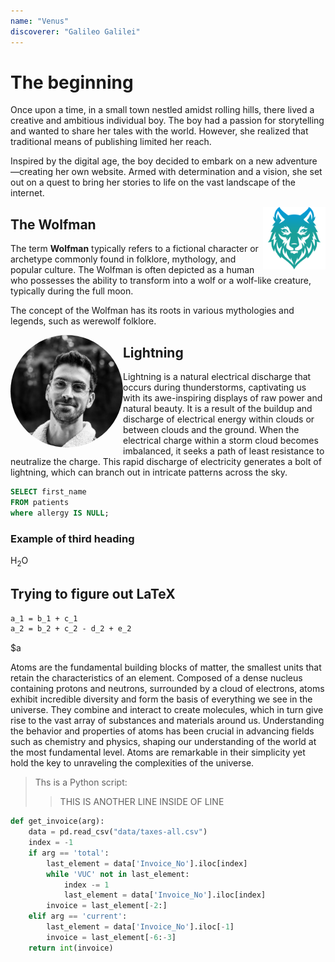 ```yaml
---
name: "Venus"
discoverer: "Galileo Galilei"
---
```


# The beginning

Once upon a time, in a small town nestled amidst rolling hills, there lived a creative and ambitious individual boy. The boy had a passion for storytelling and wanted to share her tales with the world. However, she realized that traditional means of publishing limited her reach.

Inspired by the digital age, the boy decided to embark on a new adventure—creating her own website. Armed with determination and a vision, she set out on a quest to bring her stories to life on the vast landscape of the internet.

<img align="right" width="100" height="100"  title="Image title" alt="Another image" width="350" src="files/img/favicon.png">

## The Wolfman

The term **Wolfman** typically refers to a fictional character or archetype commonly found in folklore, mythology, and popular culture. The Wolfman is often depicted as a human who possesses the ability to transform into a wolf or a wolf-like creature, typically during the full moon.

The concept of the Wolfman has its roots in various mythologies and legends, such as werewolf folklore. 

<img align="left" width="180" title="My image" alt="My profile image" src="files/img/Vlad_profile_xs.png" style="border-radius:50%">

## Lightning

Lightning is a natural electrical discharge that occurs during thunderstorms, captivating us with its awe-inspiring displays of raw power and natural beauty. It is a result of the buildup and discharge of electrical energy within clouds or between clouds and the ground. When the electrical charge within a storm cloud becomes imbalanced, it seeks a path of least resistance to neutralize the charge. This rapid discharge of electricity generates a bolt of lightning, which can branch out in intricate patterns across the sky.

```sql
SELECT first_name
FROM patients
where allergy IS NULL;
```

### Example of third heading

H<sub>2</sub>O

## Trying to figure out LaTeX

```latex
a_1 = b_1 + c_1  
a_2 = b_2 + c_2 - d_2 + e_2
```

$a

Atoms are the fundamental building blocks of matter, the smallest units that retain the characteristics of an element. Composed of a dense nucleus containing protons and neutrons, surrounded by a cloud of electrons, atoms exhibit incredible diversity and form the basis of everything we see in the universe. They combine and interact to create molecules, which in turn give rise to the vast array of substances and materials around us. Understanding the behavior and properties of atoms has been crucial in advancing fields such as chemistry and physics, shaping our understanding of the world at the most fundamental level. Atoms are remarkable in their simplicity yet hold the key to unraveling the complexities of the universe.

> Ths is a Python script:
>> THIS IS ANOTHER LINE INSIDE OF LINE

```python
def get_invoice(arg):
    data = pd.read_csv("data/taxes-all.csv")
    index = -1
    if arg == 'total':
        last_element = data['Invoice_No'].iloc[index]
        while 'VUC' not in last_element:
            index -= 1
            last_element = data['Invoice_No'].iloc[index]
        invoice = last_element[-2:]
    elif arg == 'current':
        last_element = data['Invoice_No'].iloc[-1]
        invoice = last_element[-6:-3]
    return int(invoice)
```